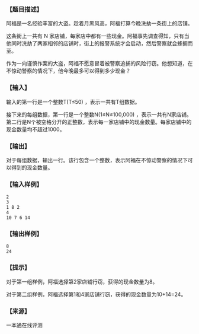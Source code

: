 ### 【题目描述】

阿福是一名经验丰富的大盗。趁着月黑风高，阿福打算今晚洗劫一条街上的店铺。

这条街上一共有 N 家店铺，每家店中都有一些现金。阿福事先调查得知，只有当他同时洗劫了两家相邻的店铺时，街上的报警系统才会启动，然后警察就会蜂拥而至。

作为一向谨慎作案的大盗，阿福不愿意冒着被警察追捕的风险行窃。他想知道，在不惊动警察的情况下，他今晚最多可以得到多少现金？

### 【输入】

输入的第一行是一个整数T(T≤50) ，表示一共有T组数据。

接下来的每组数据，第一行是一个整数N(1≤N≤100,000) ，表示一共有N家店铺。第二行是N个被空格分开的正整数，表示每一家店铺中的现金数量。每家店铺中的现金数量均不超过1000。

### 【输出】

对于每组数据，输出一行。该行包含一个整数，表示阿福在不惊动警察的情况下可以得到的现金数量。

### 【输入样例】

```
2
3
1 8 2
4
10 7 6 14
```

### 【输出样例】

```
8
24
```

### 【提示】

对于第一组样例，阿福选择第2家店铺行窃，获得的现金数量为8。

对于第二组样例，阿福选择第1和4家店铺行窃，获得的现金数量为10+14=24。


 ### 【来源】

 一本通在线评测 